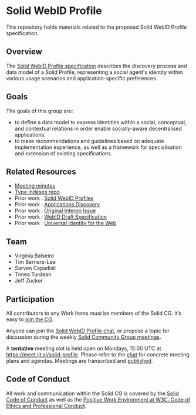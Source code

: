 # Solid WebID Profile

This repository holds materials related to the proposed Solid WebID Profile specification.

## Overview

 The [Solid WebID Profile specification](https://solid.github.io/webid-profile/) describes the discovery process and data model of a Solid Profile, representing a social agent's identity within various usage scenarios and application-specific preferences.

## Goals

The goals of this group are:

* to define a data model to express identities within a social, conceptual, and contextual relations in order enable socially-aware decentralised applications.
* to make recommendations and guidelines based on adequate implementation experience, as well as a framework for specialisation and extension of existing specifications.

## Related Resources

* [Meeting minutes](https://github.com/solid/webid-profile/tree/main/meetings)
* [Type Indexes repo](https://github.com/solid/type-indexes)
* Prior work : [Solid WebID Profiles](https://github.com/solid/solid-spec/blob/master/solid-webid-profiles.md)
* Prior work : [Applications Discovery](https://github.com/solid/solid/blob/main/proposals/data-discovery.md)
* Prior work : [Original Interop Issue](https://github.com/solid/data-interoperability-panel/issues/209)
* Prior work : [WebID Draft Specification](https://www.w3.org/2005/Incubator/webid/spec/identity/)
* Prior work : [Universal Identity for the Web](https://csarven.ca/linked-research-decentralised-web#universal-identity-for-the-web)

## Team

* Virginia Balseiro
* Tim Berners-Lee
* Sarven Capadisli
* Timea Turdean
* Jeff Zucker

## Participation

All contributors to any Work Items must be members of the Solid CG. It’s easy to [join the CG](https://www.w3.org/community/solid/join).

Anyone can join the [Solid WebID Profile chat](https://matrix.to/#/#solid_webid-profile:gitter.im), or propose a topic for discussion during the weekly [Solid Community Group meetings](https://github.com/solid/specification/#participation).

A **tentative** meeting slot is held open on Mondays, 15:00 UTC at https://meet.jit.si/solid-profile. Please refer to the [chat](https://gitter.im/solid/webid-profile) for concrete meeting plans and agendas. Meetings are transcribed and [published](https://github.com/solid/webid-profile/tree/main/meetings/).

## Code of Conduct

All work and communication within the Solid CG is covered by the [Solid Code of Conduct](https://github.com/solid/process/blob/main/code-of-conduct.md) as well as the [Positive Work Environment at W3C: Code of Ethics and Professional Conduct](https://www.w3.org/Consortium/cepc/).

